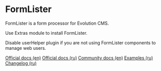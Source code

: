 # FormLister

FormLister is a form processor for Evolution CMS.

Use Extras module to install FormLister.

Disable userHelper plugin if you are not using FormLister components to manage web users.

[Official docs (en)](https://docs.evo.im/en/04_extras/formlister.html)
[Official docs (ru)](https://docs.evo.im/04_extras/formlister.html)
[Community docs (en)](http://www.evolution-docs.com/extras/formlister/)
[Examples (ru)](https://docs.evo.im/04_extras/formlister/500_examples.html)
[Changelog (ru)](https://github.com/Pathologic/FormLister/blob/master/assets/snippets/FormLister/docs/history.md)
